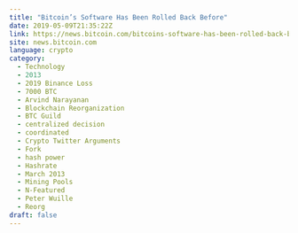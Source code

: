 ```yaml
---
title: "Bitcoin’s Software Has Been Rolled Back Before"
date: 2019-05-09T21:35:22Z
link: https://news.bitcoin.com/bitcoins-software-has-been-rolled-back-before/?utm_medium=RSS&utm_source=news.12bit.vn
site: news.bitcoin.com
language: crypto
category:
  - Technology
  - 2013
  - 2019 Binance Loss
  - 7000 BTC
  - Arvind Narayanan
  - Blockchain Reorganization
  - BTC Guild
  - centralized decision
  - coordinated
  - Crypto Twitter Arguments
  - Fork
  - hash power
  - Hashrate
  - March 2013
  - Mining Pools
  - N-Featured
  - Peter Wuille
  - Reorg
draft: false
---
```

